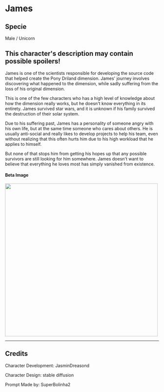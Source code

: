 # James

## Specie

Male / Unicorn

## This character's description may contain possible spoilers!

James is one of the scientists responsible for developing the source code that helped create the Pony Driland dimension. James' journey involves discovering what happened to the dimension, while sadly suffering from the loss of his original dimension.

This is one of the few characters who has a high level of knowledge about how the dimension really works, but he doesn't know everything in its entirety. James survived star wars, and it is unknown if his family survived the destruction of their solar system.

Due to his suffering past, James has a personality of someone angry with his own life, but at the same time someone who cares about others. He is usually anti-social and really likes to develop projects to help his team, even without realizing that this often hurts him due to his high workload that he applies to himself.

But none of that stops him from getting his hopes up that any possible survivors are still looking for him somewhere. James doesn't want to believe that everything he loves most has simply vanished from existence.

#### Beta Image
<img src="https://cloudflare-ipfs.com/ipfs/QmUiHfESJs5JfqFBrivovYEptGR8s3c8HzToM6qCUGAqsM" height="500">

<hr/>

## Credits

Character Development: JasminDreasond

Character Design: stable diffusion

Prompt Made by: SuperBolinha2